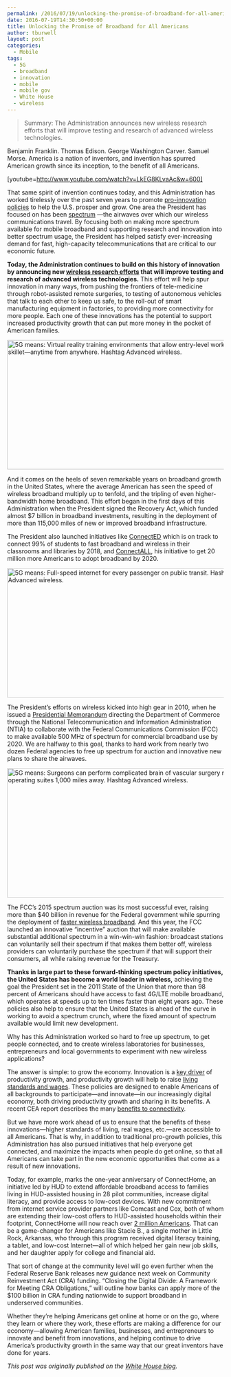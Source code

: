 ```yaml
---
permalink: /2016/07/19/unlocking-the-promise-of-broadband-for-all-americans/
date: 2016-07-19T14:30:50+00:00
title: Unlocking the Promise of Broadband for All Americans
author: tburwell
layout: post
categories:
  - Mobile
tags:
  - 5G
  - broadband
  - innovation
  - mobile
  - mobile gov
  - White House
  - wireless
---
```


> Summary: The Administration announces new wireless research efforts that will improve testing and research of advanced wireless technologies.

Benjamin Franklin. Thomas Edison. George Washington Carver. Samuel Morse. America is a nation of inventors, and invention has spurred American growth since its inception, to the benefit of all Americans.

[youtube=http://www.youtube.com/watch?v=LkEG8KLvaAc&w=600]
  
That same spirit of invention continues today, and this Administration has worked tirelessly over the past seven years to promote [pro-innovation policies](https://www.whitehouse.gov/sites/default/files/docs/ERP_2016_Chapter_5.pdf) to help the U.S. prosper and grow. One area the President has focused on has been [spectrum](https://www.whitehouse.gov/sites/default/files/docs/erp_2014_chapter_5.pdf) —the airwaves over which our wireless communications travel. By focusing both on making more spectrum available for mobile broadband and supporting research and innovation into better spectrum usage, the President has helped satisfy ever-increasing demand for fast, high-capacity telecommunications that are critical to our economic future.

**Today, the Administration continues to build on this history of innovation by announcing new [wireless research efforts](https://www.whitehouse.gov/the-press-office/2016/07/15/fact-sheet-administration-announces-advanced-wireless-research) that will improve testing and research of advanced wireless technologies.** This effort will help spur innovation in many ways, from pushing the frontiers of tele-medicine through robot-assisted remote surgeries, to testing of autonomous vehicles that talk to each other to keep us safe, to the roll-out of smart manufacturing equipment in factories, to providing more connectivity for more people. Each one of these innovations has the potential to support increased productivity growth that can put more money in the pocket of American families.

<img class="aligncenter size-full wp-image-366251" src="https://s3.amazonaws.com/sitesusa/wp-content/uploads/sites/212/2016/07/600-x-300-orange-5gSocial-02.jpg" alt="5G means: Virtual reality training environments that allow entry-level workers to up their skillet—anytime from anywhere. Hashtag Advanced wireless." width="600" height="300" />

And it comes on the heels of seven remarkable years on broadband growth in the United States, where the average American has seen the speed of wireless broadband multiply up to tenfold, and the tripling of even higher-bandwidth home broadband. This effort began in the first days of this Administration when the President signed the Recovery Act, which funded almost $7 billion in broadband investments, resulting in the deployment of more than 115,000 miles of new or improved broadband infrastructure.

The President also launched initiatives like [ConnectED](https://www.whitehouse.gov/issues/education/k-12/connected) which is on track to connect 99% of students to fast broadband and wireless in their classrooms and libraries by 2018, and [ConnectALL](https://www.whitehouse.gov/the-press-office/2016/03/09/fact-sheet-president-obama-announces-connectall-initiative), his initiative to get 20 million more Americans to adopt broadband by 2020.

<img class="aligncenter size-full wp-image-366241" src="https://s3.amazonaws.com/sitesusa/wp-content/uploads/sites/212/2016/07/600-x-300-blue-5gSocial-01.jpg" alt="5G means: Full-speed internet for every passenger on public transit. Hashtag Advanced wireless." width="600" height="300" />

The President’s efforts on wireless kicked into high gear in 2010, when he issued a [Presidential Memorandum](https://www.whitehouse.gov/the-press-office/presidential-memorandum-unleashing-wireless-broadband-revolution) directing the Department of Commerce through the National Telecommunication and Information Administration (NTIA) to collaborate with the Federal Communications Commission (FCC) to make available 500 MHz of spectrum for commercial broadband use by 2020. We are halfway to this goal, thanks to hard work from nearly two dozen Federal agencies to free up spectrum for auction and innovative new plans to share the airwaves.

<img class="aligncenter size-full wp-image-366261" src="https://s3.amazonaws.com/sitesusa/wp-content/uploads/sites/212/2016/07/600-x-300-green-5gSocial-03-CORRECT.jpg" alt="5G means: Surgeons can perform complicated brain of vascular surgery remotely from operating suites 1,000 miles away. Hashtag Advanced wireless." width="600" height="300" />

The FCC’s 2015 spectrum auction was its most successful ever, raising more than $40 billion in revenue for the Federal government while spurring the deployment of [faster wireless broadband](https://www.whitehouse.gov/sites/default/files/docs/20150122_spectrum_auction_wsj.pdf). And this year, the FCC launched an innovative &#8220;incentive&#8221; auction that will make available substantial additional spectrum in a win-win-win fashion: broadcast stations can voluntarily sell their spectrum if that makes them better off, wireless providers can voluntarily purchase the spectrum if that will support their consumers, all while raising revenue for the Treasury.

**Thanks in large part to these forward-thinking spectrum policy initiatives, the United States has become a world leader in wireless,** achieving the goal the President set in the 2011 State of the Union that more than 98 percent of Americans should have access to fast 4G/LTE mobile broadband, which operates at speeds up to ten times faster than eight years ago. These policies also help to ensure that the United States is ahead of the curve in working to avoid a spectrum crunch, where the fixed amount of spectrum available would limit new development.

Why has this Administration worked so hard to free up spectrum, to get people connected, and to create wireless laboratories for businesses, entrepreneurs and local governments to experiment with new wireless applications?

The answer is simple: to grow the economy. Innovation is a [key driver](https://www.whitehouse.gov/sites/default/files/docs/20160311_innovation_and_tax_policy_itpf.pdf) of productivity growth, and productivity growth will help to raise [living standards and wages](https://www.whitehouse.gov/sites/default/files/docs/remarks_on_public_sector_spectrum_policy_jf.pdf). These policies are designed to enable Americans of all backgrounds to participate—and innovate—in our increasingly digital economy, both driving productivity growth and sharing in its benefits. A recent CEA report describes the many [benefits to connectivity](https://www.whitehouse.gov/sites/default/files/page/files/20160308_broadband_cea_issue_brief.pdf).

But we have more work ahead of us to ensure that the benefits of these innovations—higher standards of living, real wages, etc.—are accessible to all Americans. That is why, in addition to traditional pro-growth policies, this Administration has also pursued initiatives that help everyone get connected, and maximize the impacts when people do get online, so that all Americans can take part in the new economic opportunities that come as a result of new innovations.

Today, for example, marks the one-year anniversary of ConnectHome, an initiative led by HUD to extend affordable broadband access to families living in HUD-assisted housing in 28 pilot communities, increase digital literacy, and provide access to low-cost devices. With new commitment from internet service provider partners like Comcast and Cox, both of whom are extending their low-cost offers to HUD-assisted households within their footprint, ConnectHome will now reach over [2 million Americans](http://portal.hud.gov/hudportal/HUD?src=/press/press_releases_media_advisories/2016/HUDNo_16-108). That can be a game-changer for Americans like Stacie B., a single mother in Little Rock, Arkansas, who through this program received digital literacy training, a tablet, and low-cost Internet—all of which helped her gain new job skills, and her daughter apply for college and financial aid.

That sort of change at the community level will go even further when the Federal Reserve Bank releases new guidance next week on Community Reinvestment Act (CRA) funding. &#8220;Closing the Digital Divide: A Framework for Meeting CRA Obligations,&#8221; will outline how banks can apply more of the $100 billion in CRA funding nationwide to support broadband in underserved communities.

Whether they’re helping Americans get online at home or on the go, where they learn or where they work, these efforts are making a difference for our economy—allowing American families, businesses, and entrepreneurs to innovate and benefit from innovations, and helping continue to drive America’s productivity growth in the same way that our great inventors have done for years.

<div class="hdivider">
</div>

_This post was originally published on the [White House blog](https://www.whitehouse.gov/blog)._